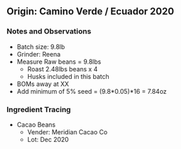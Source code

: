 ## Origin: Camino Verde / Ecuador 2020

### Notes and Observations
- Batch size: 9.8lb
- Grinder: Reena
- Measure Raw beans = 9.8lbs 
  - Roast 2.48lbs beans x 4
  - Husks included in this batch
- BOMs away at XX
- Add minimum of 5% seed = (9.8*0.05)*16 = 7.84oz

### Ingredient Tracing
- Cacao Beans
  - Vender: Meridian Cacao Co
  - Lot: Dec 2020
